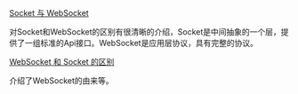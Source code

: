  [Socket 与 WebSocket](http://zengrong.net/post/2199.htm)

对Socket和WebSocket的区别有很清晰的介绍，Socket是中间抽象的一个层，提供了一组标准的Api接口。WebSocket是应用层协议，具有完整的协议。

[WebSocket 和 Socket 的区别](http://blog.jobbole.com/106009/)

介绍了WebSocket的由来等。